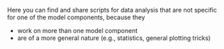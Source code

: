 Here you can find and share scripts for data analysis that are not specific for one of the model components, because they 
* work on more than one model component
* are of a more general nature (e.g., statistics, general plotting tricks)


